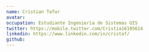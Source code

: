 ```yaml
---
name: Cristian Tafur
avatar: 
occupation: Estudiante Ingenieria de Sistemas UIS
twitter: https://mobile.twitter.com/Cristia16195614
linkedin: https://www.linkedin.com/in/cristaf/
github: 
---
```

